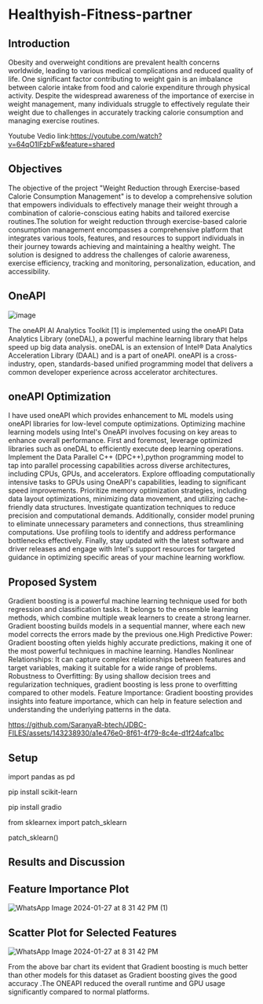 # Healthyish-Fitness-partner
## Introduction
Obesity and overweight conditions are prevalent health concerns worldwide, leading to various medical complications and reduced quality of life. One significant factor contributing to weight gain is an imbalance between calorie intake from food and calorie expenditure through physical activity. Despite the widespread awareness of the importance of exercise in weight management, many individuals struggle to effectively regulate their weight due to challenges in accurately tracking calorie consumption and managing exercise routines.

Youtube Vedio link:https://youtube.com/watch?v=64qO1IFzbFw&feature=shared

## Objectives
The objective of the project "Weight Reduction through Exercise-based Calorie Consumption Management" is to develop a comprehensive solution that empowers individuals to effectively manage their weight through a combination of calorie-conscious eating habits and tailored exercise routines.The solution for weight reduction through exercise-based calorie consumption management encompasses a comprehensive platform that integrates various tools, features, and resources to support individuals in their journey towards achieving and maintaining a healthy weight. The solution is designed to address the challenges of calorie awareness, exercise efficiency, tracking and monitoring, personalization, education, and accessibility.

##  OneAPI

![image](https://github.com/SaranyaR-btech/Healthyish-Fitness-partner/assets/143238930/6da9704b-1093-4ce3-bd17-de14e2fe3a5b)

The oneAPI AI Analytics Toolkit [1] is implemented using the oneAPI Data Analytics Library (oneDAL), a powerful machine learning library that helps speed up big data analysis. oneDAL is an extension of Intel® Data Analytics Acceleration Library (DAAL) and is a part of oneAPI. oneAPI is a cross-industry, open, standards-based unified programming model that delivers a common developer experience across accelerator architectures.

## oneAPI Optimization

I have used oneAPI which provides enhancement to ML models using oneAPI libraries for low-level compute optimizations. Optimizing machine learning models using Intel's OneAPI involves focusing on key areas to enhance overall performance. First and foremost, leverage optimized libraries such as oneDAL to efficiently execute deep learning operations. Implement the Data Parallel C++ (DPC++),python programming model to tap into parallel processing capabilities across diverse architectures, including CPUs, GPUs, and accelerators. Explore offloading computationally intensive tasks to GPUs using OneAPI's capabilities, leading to significant speed improvements. Prioritize memory optimization strategies, including data layout optimizations, minimizing data movement, and utilizing cache-friendly data structures. Investigate quantization techniques to reduce precision and computational demands. Additionally, consider model pruning to eliminate unnecessary parameters and connections, thus streamlining computations. Use profiling tools to identify and address performance bottlenecks effectively. Finally, stay updated with the latest software and driver releases and engage with Intel's support resources for targeted guidance in optimizing specific areas of your machine learning workflow.

## Proposed System

Gradient boosting is a powerful machine learning technique used for both regression and classification tasks. It belongs to the ensemble learning methods, which combine multiple weak learners to create a strong learner. Gradient boosting builds models in a sequential manner, where each new model corrects the errors made by the previous one.High Predictive Power: Gradient boosting often yields highly accurate predictions, making it one of the most powerful techniques in machine learning.
Handles Nonlinear Relationships: It can capture complex relationships between features and target variables, making it suitable for a wide range of problems.
Robustness to Overfitting: By using shallow decision trees and regularization techniques, gradient boosting is less prone to overfitting compared to other models.
Feature Importance: Gradient boosting provides insights into feature importance, which can help in feature selection and understanding the underlying patterns in the data.


https://github.com/SaranyaR-btech/JDBC-FILES/assets/143238930/a1e476e0-8f61-4f79-8c4e-d1f24afca1bc

## Setup

import pandas as pd

pip install scikit-learn

pip install gradio

from sklearnex import patch_sklearn

patch_sklearn()


## Results and Discussion

## Feature Importance Plot
![WhatsApp Image 2024-01-27 at 8 31 42 PM (1)](https://github.com/SaranyaR-btech/JDBC-FILES/assets/143238930/d4595b57-eb56-4efe-a021-f01e2d34f815)

## Scatter Plot for Selected Features

![WhatsApp Image 2024-01-27 at 8 31 42 PM](https://github.com/SaranyaR-btech/JDBC-FILES/assets/143238930/b698e493-bf72-4043-af77-269d2b459086)

From the above bar chart its evident that Gradient boosting  is much better than other models for this dataset as Gradient boosting  gives the good accuracy .The ONEAPI reduced the overall runtime and GPU usage significantly compared to normal platforms.



